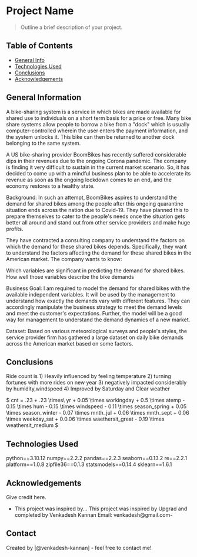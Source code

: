 # Project Name
> Outline a brief description of your project.


## Table of Contents
* [General Info](#general-information)
* [Technologies Used](#technologies-used)
* [Conclusions](#conclusions)
* [Acknowledgements](#acknowledgements)

<!-- You can include any other section that is pertinent to your problem -->

## General Information

A bike-sharing system is a service in which bikes are made available for shared use to individuals on a short term basis for a price or free. Many bike share systems allow people to borrow a bike from a "dock" which is usually computer-controlled wherein the user enters the payment information, and the system unlocks it. This bike can then be returned to another dock belonging to the same system.


A US bike-sharing provider BoomBikes has recently suffered considerable dips in their revenues due to the ongoing Corona pandemic. The company is finding it very difficult to sustain in the current market scenario. So, it has decided to come up with a mindful business plan to be able to accelerate its revenue as soon as the ongoing lockdown comes to an end, and the economy restores to a healthy state. 

Background:
In such an attempt, BoomBikes aspires to understand the demand for shared bikes among the people after this ongoing quarantine situation ends across the nation due to Covid-19. They have planned this to prepare themselves to cater to the people's needs once the situation gets better all around and stand out from other service providers and make huge profits.


They have contracted a consulting company to understand the factors on which the demand for these shared bikes depends. Specifically, they want to understand the factors affecting the demand for these shared bikes in the American market. The company wants to know:

Which variables are significant in predicting the demand for shared bikes.
How well those variables describe the bike demands

Business Goal:
I am required to model the demand for shared bikes with the available independent variables. It will be used by the management to understand how exactly the demands vary with different features. They can accordingly manipulate the business strategy to meet the demand levels and meet the customer's expectations. Further, the model will be a good way for management to understand the demand dynamics of a new market. 

Dataset:
Based on various meteorological surveys and people's styles, the service provider firm has gathered a large dataset on daily bike demands across the American market based on some factors. 

<!-- You don't have to answer all the questions - just the ones relevant to your project. -->


## Conclusions

Ride count is 
	1) Heavily influenced by feeling temperature
	2) turning fortunes with more rides on new year
	3) negatively impacted considerably by humidity,windspeed
	4) Improved by Saturday and Clear weather

$ cnt = .23 + .23  \times\  yr + 0.05  \times  workingday + 0.5 \times atemp - 0.15 \times hum - 0.15 \times windspeed - 0.11 \times season_spring + 0.05 \times season_winter - 0.07 \times mnth_jul  + 0.06 \times mnth_sept + 0.06 \times weekday_sat + 0.0.06 \times waethersit_great - 0.19 \times weathersit_medium $

<!-- You don't have to answer all the questions - just the ones relevant to your project. -->


## Technologies Used
python==3.10.12
numpy==2.2.2
pandas==2.2.3
seaborn==0.13.2
re==2.2.1
platform==1.0.8
zipfile36==0.1.3
statsmodels==0.14.4
sklearn==1.6.1

<!-- As the libraries versions keep on changing, it is recommended to mention the version of library used in this project -->

## Acknowledgements
Give credit here.
- This project was inspired by...
This project was inspired by Upgrad and completed by Venkadesh Kannan Email: venkadesh@gmail.com- 

## Contact
Created by [@venkadesh-kannan] - feel free to contact me!


<!-- Optional -->
<!-- ## License -->
<!-- This project is open source and available under the [... License](). -->

<!-- You don't have to include all sections - just the one's relevant to your project -->
